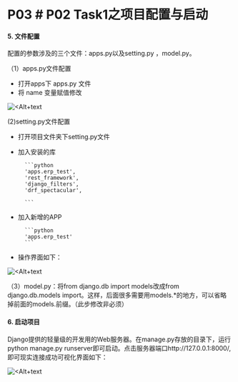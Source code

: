 
# P03 # P02 Task1之项目配置与启动



#### 5. 文件配置
 
配置的参数涉及的三个文件：apps.py以及setting.py ，model.py。

（1）apps.py文件配置

* 打开apps下 apps.py 文件
* 将 name 变量赋值修改


![<Alt+text](assets/image-20230531125638-pq3meyv.png)



(2)setting.py文件配置

* 打开项目文件夹下setting.py文件
    
* 加入安装的库

        ```python
        'apps.erp_test',
        'rest_framework',
        'django_filters',
        'drf_spectacular',
   
        ```

* 加入新增的APP

        ```python
        'apps.erp_test'
        ```

    
* 操作界面如下：
    
![<Alt+text](1693708063790.png)



（3）model.py：将from django.db import models改成from django.db.models import。这样，后面很多需要用models.*的地方，可以省略掉前面的models.前缀。（此步修改非必须）

####   6. 启动项目  

Django提供的轻量级的开发用的Web服务器。在manage.py存放的目录下，运行 python manage.py runserver即可启动。点击服务器端口http://127.0.0.1:8000/,即可现实连接成功可视化界面如下：




![<Alt+text](1693705465453.png)





